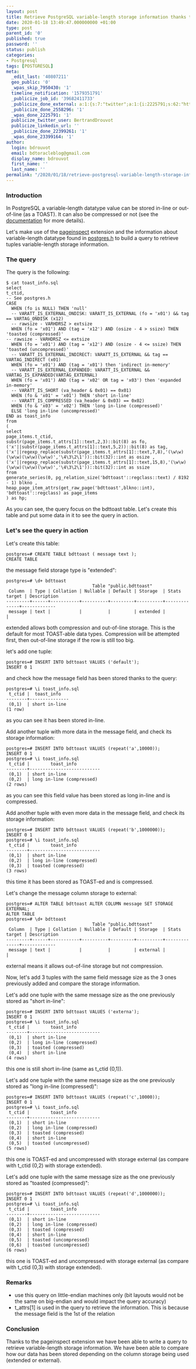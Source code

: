 ```yaml
---
layout: post
title: Retrieve PostgreSQL variable-length storage information thanks to pageinspect
date: 2020-01-18 13:49:47.000000000 +01:00
type: post
parent_id: '0'
published: true
password: ''
status: publish
categories:
- Postgresql
tags: [POSTGRESQL]
meta:
  _edit_last: '40807211'
  geo_public: '0'
  _wpas_skip_7950430: '1'
  timeline_notification: '1579351791'
  _publicize_job_id: '39682411733'
  _publicize_done_external: a:1:{s:7:"twitter";a:1:{i:2225791;s:62:"https://twitter.com/BertrandDrouvot/status/1218515849352548358";}}
  _publicize_done_2558296: '1'
  _wpas_done_2225791: '1'
  publicize_twitter_user: BertrandDrouvot
  publicize_linkedin_url: ''
  _publicize_done_22399261: '1'
  _wpas_done_23399164: '1'
author:
  login: bdrouvot
  email: bdtoracleblog@gmail.com
  display_name: bdrouvot
  first_name: ''
  last_name: ''
permalink: "/2020/01/18/retrieve-postgresql-variable-length-storage-information-thanks-to-pageinspect/"
---
```


### Introduction

In PostgreSQL a variable-length datatype value can be stored in-line or out-of-line (as a TOAST). It can also be compressed or not (see the [documentation](https://www.postgresql.org/docs/current/storage-toast.html) for more details).

Let's make use of the [pageinspect](https://www.postgresql.org/docs/current/pageinspect.html) extension and the information about variable-length datatype found in [postgres.h](https://github.com/postgres/postgres/blob/master/src/include/postgres.h) to build a query to retrieve tuples variable-length storage information.

### The query

The query is the following:

    $ cat toast_info.sql
    select
    t_ctid,
    -- See postgres.h
    CASE
      WHEN (fo is NULL) THEN 'null'
      -- VARATT_IS_EXTERNAL_ONDISK: VARATT_IS_EXTERNAL (fo = 'x01') && tag == VARTAG_ONDISK (x12)
      -- rawsize - VARHDRSZ > extsize
      WHEN (fo = 'x01') AND (tag = 'x12') AND (osize - 4 > ssize) THEN 'toasted (compressed)'
    -- rawsize - VARHDRSZ <= extsize
      WHEN (fo = 'x01') AND (tag = 'x12') AND (osize - 4 <= ssize) THEN 'toasted (uncompressed)'
      -- VARATT_IS_EXTERNAL_INDIRECT: VARATT_IS_EXTERNAL && tag == VARTAG_INDIRECT (x01)
      WHEN (fo = 'x01') AND (tag = 'x01') then 'indirect in-memory'
      -- VARATT_IS_EXTERNAL_EXPANDED: VARATT_IS_EXTERNAL && VARTAG_IS_EXPANDED(VARTAG_EXTERNAL)
      WHEN (fo = 'x01') AND (tag = 'x02' OR tag = 'x03') then 'expanded in-memory'
      -- VARATT_IS_SHORT (va_header & 0x01) == 0x01)
      WHEN (fo & 'x01' = 'x01') THEN 'short in-line'
      -- VARATT_IS_COMPRESSED (va_header & 0x03) == 0x02)
      WHEN (fo & 'x03' = 'x02') THEN 'long in-line (compressed)'
      ELSE 'long in-line (uncompressed)'
    END as toast_info
    from
    (
    select
    page_items.t_ctid,
    substr(page_items.t_attrs[1]::text,2,3)::bit(8) as fo,
    ('x'||substr(page_items.t_attrs[1]::text,5,2))::bit(8) as tag,
    ('x'||regexp_replace(substr(page_items.t_attrs[1]::text,7,8),'(\w\w)(\w\w)(\w\w)(\w\w)','\4\3\2\1'))::bit(32)::int as osize ,
    ('x'||regexp_replace(substr(page_items.t_attrs[1]::text,15,8),'(\w\w)(\w\w)(\w\w)(\w\w)','\4\3\2\1'))::bit(32)::int as ssize
    from
    generate_series(0, pg_relation_size('bdttoast'::regclass::text) / 8192 - 1) blkno ,
    heap_page_item_attrs(get_raw_page('bdttoast',blkno::int), 'bdttoast'::regclass) as page_items
    ) as hp;

As you can see, the query focus on the bdttoast table. Let's create this table and put some data in it to see the query in action.

### Let's see the query in action

Let's create this table:

    postgres=# CREATE TABLE bdttoast ( message text );
    CREATE TABLE

the message field storage type is "extended":

    postgres=# \d+ bdttoast
                                     Table "public.bdttoast"
     Column  | Type | Collation | Nullable | Default | Storage  | Stats target | Description
    ---------+------+-----------+----------+---------+----------+--------------+-------------
     message | text |           |          |         | extended |              |

extended allows both compression and out-of-line storage. This is the default for most TOAST-able data types. Compression will be attempted first, then out-of-line storage if the row is still too big.

let's add one tuple:

    postgres=# INSERT INTO bdttoast VALUES ('default');
    INSERT 0 1

and check how the message field has been stored thanks to the query:

    postgres=# \i toast_info.sql
     t_ctid |  toast_info
    --------+---------------
     (0,1)  | short in-line
    (1 row)

as you can see it has been stored in-line.

Add another tuple with more data in the message field, and check its storage information:

    postgres=# INSERT INTO bdttoast VALUES (repeat('a',10000));
    INSERT 0 1
    postgres=# \i toast_info.sql
     t_ctid |        toast_info
    --------+---------------------------
     (0,1)  | short in-line
     (0,2)  | long in-line (compressed)
    (2 rows)

as you can see this field value has been stored as long in-line and is compressed.

Add another tuple with even more data in the message field, and check its storage information:

    postgres=# INSERT INTO bdttoast VALUES (repeat('b',1000000));
    INSERT 0 1
    postgres=# \i toast_info.sql
     t_ctid |        toast_info
    --------+---------------------------
     (0,1)  | short in-line
     (0,2)  | long in-line (compressed)
     (0,3)  | toasted (compressed)
    (3 rows)

this time it has been stored as TOAST-ed and is compressed.

Let's change the message column storage to external:

    postgres=# ALTER TABLE bdttoast ALTER COLUMN message SET STORAGE EXTERNAL;
    ALTER TABLE
    postgres=# \d+ bdttoast
                                     Table "public.bdttoast"
     Column  | Type | Collation | Nullable | Default | Storage  | Stats target | Description
    ---------+------+-----------+----------+---------+----------+--------------+-------------
     message | text |           |          |         | external |              |

external means it allows out-of-line storage but not compression.

Now, let's add 3 tuples with the same field message size as the 3 ones previously added and compare the storage information.

Let's add one tuple with the same message size as the one previously stored as "short in-line":

    postgres=# INSERT INTO bdttoast VALUES ('externa');
    INSERT 0 1
    postgres=# \i toast_info.sql
     t_ctid |        toast_info
    --------+---------------------------
     (0,1)  | short in-line
     (0,2)  | long in-line (compressed)
     (0,3)  | toasted (compressed)
     (0,4)  | short in-line
    (4 rows)

this one is still short in-line (same as t\_ctid (0,1)).

Let's add one tuple with the same message size as the one previously stored as "long in-line (compressed)":

    postgres=# INSERT INTO bdttoast VALUES (repeat('c',10000));
    INSERT 0 1
    postgres=# \i toast_info.sql
     t_ctid |        toast_info
    --------+---------------------------
     (0,1)  | short in-line
     (0,2)  | long in-line (compressed)
     (0,3)  | toasted (compressed)
     (0,4)  | short in-line
     (0,5)  | toasted (uncompressed)
    (5 rows)

this one is TOAST-ed and uncompressed with storage external (as compare with t\_ctid (0,2) with storage extended).

Let's add one tuple with the same message size as the one previously stored as "toasted (compressed)":

    postgres=# INSERT INTO bdttoast VALUES (repeat('d',1000000));
    INSERT 0 1
    postgres=# \i toast_info.sql
     t_ctid |        toast_info
    --------+---------------------------
     (0,1)  | short in-line
     (0,2)  | long in-line (compressed)
     (0,3)  | toasted (compressed)
     (0,4)  | short in-line
     (0,5)  | toasted (uncompressed)
     (0,6)  | toasted (uncompressed)
    (6 rows)

this one is TOAST-ed and uncompressed with storage external (as compare with t\_ctid (0,3) with storage extended).

### Remarks

-   use this query on little-endian machines only (bit layouts would not be the same on big-endian and would impact the query accuracy)
-   t\_attrs\[1\] is used in the query to retrieve the information. This is because the message field is the 1st of the relation

### Conclusion

Thanks to the pageinspect extension we have been able to write a query to retrieve variable-length storage information. We have been able to compare how our data has been stored depending on the column storage being used (extended or external).
